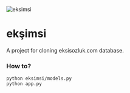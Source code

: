 ![eksimsi](http://i.hizliresim.com/41n1YG.jpg)

# ekşimsi
A project for cloning eksisozluk.com database.

### How to?
```
python eksimsi/models.py
python app.py
```
